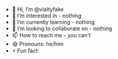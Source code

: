 - 👋 Hi, I’m @vialtyfake
- 👀 I’m interested in - nothing
- 🌱 I’m currently learning - nothing
- 💞️ I’m looking to collaborate on - nothing
- 📫 How to reach me - you can't
- 😄 Pronouns: he/him
- ⚡ Fun fact: 

<!---
vialty/vialty is a ✨ special ✨ repository because its `README.md` (this file) appears on your GitHub profile.
You can click the Preview link to take a look at your changes.
--->
